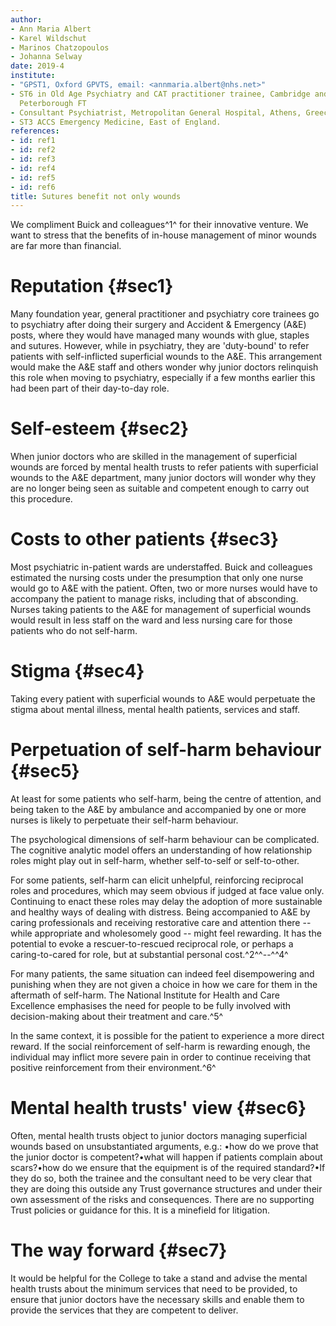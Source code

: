 ```yaml
---
author:
- Ann Maria Albert
- Karel Wildschut
- Marinos Chatzopoulos
- Johanna Selway
date: 2019-4
institute:
- "GPST1, Oxford GPVTS, email: <annmaria.albert@nhs.net>"
- ST6 in Old Age Psychiatry and CAT practitioner trainee, Cambridge and
  Peterborough FT
- Consultant Psychiatrist, Metropolitan General Hospital, Athens, Greece
- ST3 ACCS Emergency Medicine, East of England.
references:
- id: ref1
- id: ref2
- id: ref3
- id: ref4
- id: ref5
- id: ref6
title: Sutures benefit not only wounds
---
```


We compliment Buick and colleagues^1^ for their innovative venture. We
want to stress that the benefits of in-house management of minor wounds
are far more than financial.

# Reputation {#sec1}

Many foundation year, general practitioner and psychiatry core trainees
go to psychiatry after doing their surgery and Accident & Emergency
(A&E) posts, where they would have managed many wounds with glue,
staples and sutures. However, while in psychiatry, they are 'duty-bound'
to refer patients with self-inflicted superficial wounds to the A&E.
This arrangement would make the A&E staff and others wonder why junior
doctors relinquish this role when moving to psychiatry, especially if a
few months earlier this had been part of their day-to-day role.

# Self-esteem {#sec2}

When junior doctors who are skilled in the management of superficial
wounds are forced by mental health trusts to refer patients with
superficial wounds to the A&E department, many junior doctors will
wonder why they are no longer being seen as suitable and competent
enough to carry out this procedure.

# Costs to other patients {#sec3}

Most psychiatric in-patient wards are understaffed. Buick and colleagues
estimated the nursing costs under the presumption that only one nurse
would go to A&E with the patient. Often, two or more nurses would have
to accompany the patient to manage risks, including that of absconding.
Nurses taking patients to the A&E for management of superficial wounds
would result in less staff on the ward and less nursing care for those
patients who do not self-harm.

# Stigma {#sec4}

Taking every patient with superficial wounds to A&E would perpetuate the
stigma about mental illness, mental health patients, services and staff.

# Perpetuation of self-harm behaviour {#sec5}

At least for some patients who self-harm, being the centre of attention,
and being taken to the A&E by ambulance and accompanied by one or more
nurses is likely to perpetuate their self-harm behaviour.

The psychological dimensions of self-harm behaviour can be complicated.
The cognitive analytic model offers an understanding of how relationship
roles might play out in self-harm, whether self-to-self or
self-to-other.

For some patients, self-harm can elicit unhelpful, reinforcing
reciprocal roles and procedures, which may seem obvious if judged at
face value only. Continuing to enact these roles may delay the adoption
of more sustainable and healthy ways of dealing with distress. Being
accompanied to A&E by caring professionals and receiving restorative
care and attention there -- while appropriate and wholesomely good --
might feel rewarding. It has the potential to evoke a rescuer-to-rescued
reciprocal role, or perhaps a caring-to-cared for role, but at
substantial personal cost.^2^^--^^4^

For many patients, the same situation can indeed feel disempowering and
punishing when they are not given a choice in how we care for them in
the aftermath of self-harm. The National Institute for Health and Care
Excellence emphasises the need for people to be fully involved with
decision-making about their treatment and care.^5^

In the same context, it is possible for the patient to experience a more
direct reward. If the social reinforcement of self-harm is rewarding
enough, the individual may inflict more severe pain in order to continue
receiving that positive reinforcement from their environment.^6^

# Mental health trusts' view {#sec6}

Often, mental health trusts object to junior doctors managing
superficial wounds based on unsubstantiated arguments, e.g.: •how do we
prove that the junior doctor is competent?•what will happen if patients
complain about scars?•how do we ensure that the equipment is of the
required standard?•If they do so, both the trainee and the consultant
need to be very clear that they are doing this outside any Trust
governance structures and under their own assessment of the risks and
consequences. There are no supporting Trust policies or guidance for
this. It is a minefield for litigation.

# The way forward {#sec7}

It would be helpful for the College to take a stand and advise the
mental health trusts about the minimum services that need to be
provided, to ensure that junior doctors have the necessary skills and
enable them to provide the services that they are competent to deliver.

